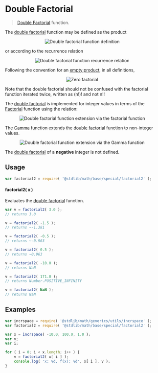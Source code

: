 # Double Factorial

> [Double Factorial][double-factorial-function] function.


<section class="intro">

The [double factorial][double-factorial-function] function may be defined as the product

<!-- <equation class="equation" label="eq:double_factorial_function" align="center" raw="n!! = \prod_{k=0}^m (n-2k) = n(n-2)(n-4)\ldots" alt="Double factorial function definition"> -->

<div class="equation" align="center" data-raw-text="n!! = \prod_{k=0}^m (n-2k) = n(n-2)(n-4)\ldots" data-equation="eq:double_factorial_function">
    <img src="" alt="Double factorial function definition">
    <br>
</div>

<!-- </equation> -->

or according to the recurrence relation

<!-- <equation class="equation" label="eq:factorial_recurrence_relation" align="center" raw="n! = \begin{cases}1 &amp; \textrm{if } n = 0,\\(n-1)! \times n &amp; \textrm{if } n > 1\end{cases}" alt="Factorial function recurrence relation"> -->

<div class="equation" align="center" data-raw-text="n! = \begin{cases}1 &amp; \textrm{if } n = 0,\\(n-2)! \times n &amp; \textrm{if } n > 1\end{cases}" data-equation="eq:factorial_recurrence_relation">
    <img src="" alt="Double factorial function recurrence relation">
    <br>
</div>

<!-- </equation> -->

Following the convention for an [empty product][empty-product], in all definitions,

<!-- <equation class="equation" label="eq:zero_double_factorial" align="center" raw="0!! = 1" alt="Zero double factorial"> -->

<div class="equation" align="center" data-raw-text="0! = 1" data-equation="eq:zero_double_factorial">
    <img src="" alt="Zero factorial">
    <br>
</div>

<!-- </equation> -->

Note that the double factorial should not be confused with the factorial function iterated twice, written as (n!)! and not n!!

The [double factorial][double-factorial-function] is implemented for integer values in terms of the [Factorial][@stdlib/math/base/special/factorial] function using the relation:

<!-- <equation class="equation" label="eq:double_factorial_function_and_factorial" align="center" raw="(2n)!! = 2^n * n!" alt="Factorial function extension via the Factorial function"> -->

<div class="equation" align="center" data-raw-text="(2n)!! = 2^n * n!" data-equation="eq:double_factorial_function_and_factorial">
    <img src="" alt="Double factorial function extension via the factorial function">
    <br>
</div>

The [Gamma][@stdlib/math/base/special/gamma] function extends the [double factorial][double-factorial-function] function to non-integer values.

<!-- <equation class="equation" label="eq:double_factorial_function_and_gamma" align="center" raw="(2n-1)!! = \Gamma \left( \frac{(2n+1)}{2} \right) * \frac{2^n}{\sqrt{\pi}}" alt="Factorial function extension via the Gamma function"> -->

<div class="equation" align="center" data-raw-text="(2n-1)!! = \Gamma \left( \frac{(2n+1)}{2} \right) * \frac{2^n}{\sqrt{\pi}}" data-equation="eq:double_factorial_function_and_gamma">
    <img src="" alt="Double factorial function extension via the Gamma function">
    <br>
</div>

<!-- </equation> -->

The [double factorial][double-factorial-function] of a __negative__ integer is not defined.

</section>

<!-- /.intro -->


<section class="usage">

## Usage

``` javascript
var factorial2 = require( '@stdlib/math/base/special/factorial2' );
```

#### factorial2( x )

Evaluates the [double factorial][double-factorial-function] function.

``` javascript
var v = factorial2( 3.0 );
// returns 3.0

v = factorial2( -1.5 );
// returns ~-1.381

v = factorial2( -0.5 );
// returns ~-0.963

v = factorial2( 0.5 );
// returns ~0.963

v = factorial2( -10.0 );
// returns NaN

v = factorial2( 171.0 );
// returns Number.POSITIVE_INFINITY

v = factorial2( NaN );
// returns NaN
```

</section>

<!-- /.usage -->


<section class="examples">

## Examples

``` javascript
var incrspace = require( '@stdlib/math/generics/utils/incrspace' );
var factorial2 = require( '@stdlib/math/base/special/factorial2' );

var x = incrspace( -10.0, 100.0, 1.0 );
var v;
var i;

for ( i = 0; i < x.length; i++ ) {
    v = factorial2( x[ i ] );
    console.log( 'x: %d, f(x): %d', x[ i ], v );
}
```

</section>

<!-- /.examples -->


<section class="links">

[@stdlib/math/base/special/factorial]: https://github.com/stdlib-js/stdlib
[@stdlib/math/base/special/gamma]: https://github.com/stdlib-js/stdlib
[double-factorial-function]: https://en.wikipedia.org/wiki/Double_factorial
[empty-product]: https://en.wikipedia.org/wiki/Empty_product

</section>

<!-- /.links -->
